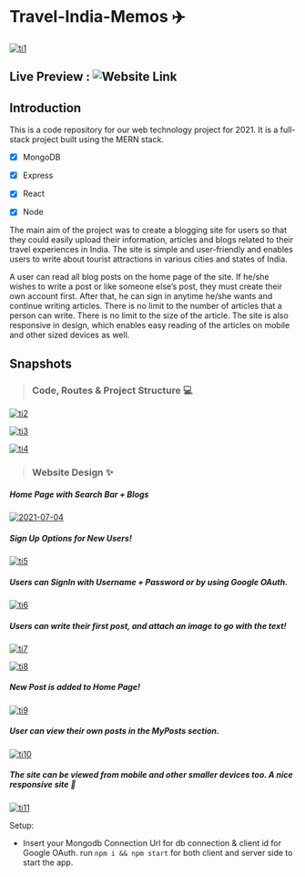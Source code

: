 # Travel-India-Memos :airplane:


<a href="https://ibb.co/Q6YKXwr"><img src="https://i.ibb.co/D7wRL25/ti1.png" alt="ti1" border="0"></a>

## Live Preview : ![Website Link]("https://travel-india-memos.netlify.app")

## Introduction
This is a code repository for our web technology project for 2021. It is a full-stack project built using the MERN stack.

- [x] MongoDB
- [x] Express
- [x] React
- [x] Node


The main aim of the project was to create a blogging site for users so that they could easily upload their information, articles and blogs related to their travel experiences in India. The site is simple and user-friendly and enables users to write about tourist attractions in various cities and states of India. 

A user can read all blog posts on the home page of the site. If he/she wishes to write a post or like someone else’s post, they must create their own account first. After that, he can sign in anytime he/she wants and continue writing articles. There is no limit to the number of articles that a person can write. There is no limit to the size of the article. The site is also responsive in design, which enables easy reading of the articles on mobile and other sized devices as well.

## Snapshots

> ### Code, Routes & Project Structure :computer:

<a href="https://imgbb.com/"><img src="https://i.ibb.co/3zrhhhk/ti2.png" alt="ti2" border="0"></a>

<a href="https://imgbb.com/"><img src="https://i.ibb.co/z6Wf6nn/ti3.png" alt="ti3" border="0"></a>

<a href="https://imgbb.com/"><img src="https://i.ibb.co/v1JzYJY/ti4.png" alt="ti4" border="0"></a>

> ### Website Design :sparkles:

##### Home Page with Search Bar + Blogs
<a href="https://ibb.co/tD5Jb5d"><img src="https://i.ibb.co/HqQHrQJ/2021-07-04.png" alt="2021-07-04" border="0"></a>

##### Sign Up Options for New Users!
<a href="https://ibb.co/2ny99cM"><img src="https://i.ibb.co/dWrTTkp/ti5.png" alt="ti5" border="0"></a>

##### Users can SignIn with Username + Password or by using Google OAuth.
<a href="https://ibb.co/ThX1fX6"><img src="https://i.ibb.co/DKXYJXh/ti6.png" alt="ti6" border="0"></a>

##### Users can write their first post, and attach an image to go with the text!
<a href="https://ibb.co/dbBG5Nd"><img src="https://i.ibb.co/SQNR3kh/ti7.png" alt="ti7" border="0"></a>


<a href="https://ibb.co/GkGSKBD"><img src="https://i.ibb.co/bLY9SqV/ti8.png" alt="ti8" border="0"></a>

##### New Post is added to Home Page!
<a href="https://ibb.co/F4R39KS"><img src="https://i.ibb.co/nMxmTbH/ti9.png" alt="ti9" border="0"></a>

##### User can view their own posts in the MyPosts section.
<a href="https://ibb.co/Yfvh5qc"><img src="https://i.ibb.co/SVqBk9t/ti10.png" alt="ti10" border="0"></a>

##### The site can be viewed from mobile and other smaller devices too. A nice responsive site :iphone:
<a href="https://ibb.co/d76SXHH"><img src="https://i.ibb.co/Yb86JVV/ti11.png" alt="ti11" border="0"></a>

Setup:
- Insert your Mongodb Connection Url for db connection & client id for Google OAuth. run ```npm i && npm start``` for both client and server side to start the app. 